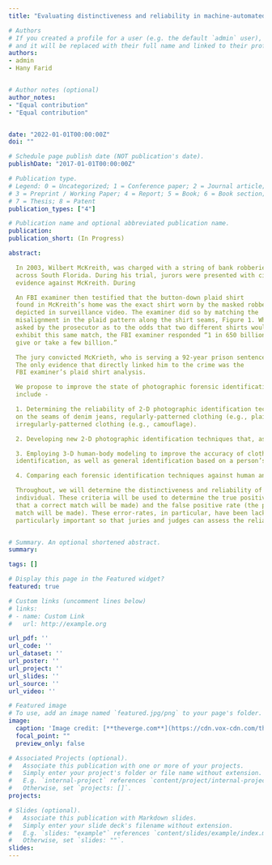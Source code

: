 ```yaml
---
title: "Evaluating distinctiveness and reliability in machine-automated clothing pattern detection applications for digital imagery"

# Authors
# If you created a profile for a user (e.g. the default `admin` user), write the username (folder name) here 
# and it will be replaced with their full name and linked to their profile.
authors:
- admin
- Hany Farid


# Author notes (optional)
author_notes:
- "Equal contribution"
- "Equal contribution"


date: "2022-01-01T00:00:00Z"
doi: ""

# Schedule page publish date (NOT publication's date).
publishDate: "2017-01-01T00:00:00Z"

# Publication type.
# Legend: 0 = Uncategorized; 1 = Conference paper; 2 = Journal article;
# 3 = Preprint / Working Paper; 4 = Report; 5 = Book; 6 = Book section;
# 7 = Thesis; 8 = Patent
publication_types: ["4"] 

# Publication name and optional abbreviated publication name.
publication: 
publication_short: (In Progress)

abstract: 

  In 2003, Wilbert McKreith, was charged with a string of bank robberies
  across South Florida. During his trial, jurors were presented with circumstantial
  evidence against McKreith. During

  An FBI examiner then testified that the button-down plaid shirt
  found in McKreith’s home was the exact shirt worn by the masked robber
  depicted in surveillance video. The examiner did so by matching the
  misalignment in the plaid pattern along the shirt seams, Figure 1. When
  asked by the prosecutor as to the odds that two different shirts would
  exhibit this same match, the FBI examiner responded “1 in 650 billion,
  give or take a few billion.”

  The jury convicted McKrieth, who is serving a 92-year prison sentence.
  The only evidence that directly linked him to the crime was the
  FBI examiner’s plaid shirt analysis.

  We propose to improve the state of photographic forensic identification. These efforts will
  include - 

  1. Determining the reliability of 2-D photographic identification techniques based on the wear
  on the seams of denim jeans, regularly-patterned clothing (e.g., plaid, polka dots), and
  irregularly-patterned clothing (e.g., camouflage).

  2. Developing new 2-D photographic identification techniques that, as much as possible, removes human subjectivity from the process.

  3. Employing 3-D human-body modeling to improve the accuracy of clothing-based forensic
  identification, as well as general identification based on a person’s height and weight.

  4. Comparing each forensic identification techniques against human analysts.

  Throughout, we will determine the distinctiveness and reliability of patterns used to identify an
  individual. These criteria will be used to determine the true positive rate (the probability
  that a correct match will be made) and the false positive rate (the probability that an incorrect
  match will be made). These error-rates, in particular, have been lacking in previous work, and are
  particularly important so that juries and judges can assess the reliability of a forensic identification.


# Summary. An optional shortened abstract.
summary: 

tags: []

# Display this page in the Featured widget?
featured: true

# Custom links (uncomment lines below)
# links:
# - name: Custom Link
#   url: http://example.org

url_pdf: ''
url_code: ''
url_dataset: ''
url_poster: ''
url_project: ''
url_slides: ''
url_source: ''
url_video: ''

# Featured image
# To use, add an image named `featured.jpg/png` to your page's folder. 
image:
  caption: 'Image credit: [**theverge.com**](https://cdn.vox-cdn.com/thumbor/K8ICW_XV6RI6EioRxKRiBBQPFek=/55x85:768x536/1200x800/filters:focal(336x236:464x364)/cdn.vox-cdn.com/uploads/chorus_image/image/66972412/face_depixelizer_obama.0.jpg)'
  focal_point: ""
  preview_only: false

# Associated Projects (optional).
#   Associate this publication with one or more of your projects.
#   Simply enter your project's folder or file name without extension.
#   E.g. `internal-project` references `content/project/internal-project/index.md`.
#   Otherwise, set `projects: []`.
projects:

# Slides (optional).
#   Associate this publication with Markdown slides.
#   Simply enter your slide deck's filename without extension.
#   E.g. `slides: "example"` references `content/slides/example/index.md`.
#   Otherwise, set `slides: ""`.
slides: 
---
```



